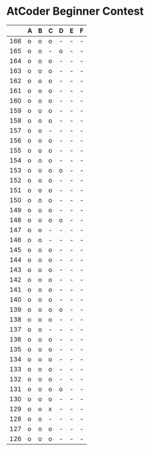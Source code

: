 # AtCoder Beginner Contest

|     |  A  |  B  |  C  |  D  |  E  |  F  |
| --- | --- | --- | --- | --- | --- | --- |
| 166 |  o  |  o  |  o  |  -  |  -  |  -  |
| 165 |  o  |  o  |  -  |  o  |  -  |  -  |
| 164 |  o  |  o  |  o  |  -  |  -  |  -  |
| 163 |  o  |  o  |  o  |  -  |  -  |  -  |
| 162 |  o  |  o  |  o  |  -  |  -  |  -  |
| 161 |  o  |  o  |  o  |  -  |  -  |  -  |
| 160 |  o  |  o  |  o  |  -  |  -  |  -  |
| 159 |  o  |  o  |  o  |  -  |  -  |  -  |
| 158 |  o  |  o  |  o  |  -  |  -  |  -  |
| 157 |  o  |  o  |  -  |  -  |  -  |  -  |
| 156 |  o  |  o  |  o  |  -  |  -  |  -  |
| 155 |  o  |  o  |  o  |  -  |  -  |  -  |
| 154 |  o  |  o  |  o  |  -  |  -  |  -  |
| 153 |  o  |  o  |  o  |  o  |  -  |  -  |
| 152 |  o  |  o  |  o  |  -  |  -  |  -  |
| 151 |  o  |  o  |  o  |  -  |  -  |  -  |
| 150 |  o  |  o  |  o  |  -  |  -  |  -  |
| 149 |  o  |  o  |  o  |  -  |  -  |  -  |
| 148 |  o  |  o  |  o  |  o  |  -  |  -  |
| 147 |  o  |  o  |  -  |  -  |  -  |  -  |
| 146 |  o  |  o  |  -  |  -  |  -  |  -  |
| 145 |  o  |  o  |  o  |  -  |  -  |  -  |
| 144 |  o  |  o  |  o  |  -  |  -  |  -  |
| 143 |  o  |  o  |  o  |  -  |  -  |  -  |
| 142 |  o  |  o  |  o  |  -  |  -  |  -  |
| 141 |  o  |  o  |  o  |  -  |  -  |  -  |
| 140 |  o  |  o  |  o  |  -  |  -  |  -  |
| 139 |  o  |  o  |  o  |  o  |  -  |  -  |
| 138 |  o  |  o  |  o  |  -  |  -  |  -  |
| 137 |  o  |  o  |  -  |  -  |  -  |  -  |
| 136 |  o  |  o  |  o  |  -  |  -  |  -  |
| 135 |  o  |  o  |  o  |  -  |  -  |  -  |
| 134 |  o  |  o  |  o  |  -  |  -  |  -  |
| 133 |  o  |  o  |  o  |  -  |  -  |  -  |
| 132 |  o  |  o  |  o  |  -  |  -  |  -  |
| 131 |  o  |  o  |  o  |  o  |  -  |  -  |
| 130 |  o  |  o  |  o  |  -  |  -  |  -  |
| 129 |  o  |  o  |  x  |  -  |  -  |  -  |
| 128 |  o  |  o  |  -  |  -  |  -  |  -  |
| 127 |  o  |  o  |  o  |  -  |  -  |  -  |
| 126 |  o  |  o  |  o  |  -  |  -  |  -  |
